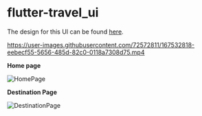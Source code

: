# flutter-travel_ui

The design for this UI can be found [here](https://dribbble.com/shots/6510521-Travel-App-for-booking-unique-experience).


https://user-images.githubusercontent.com/72572811/167532818-eebecf55-5656-485d-82c0-0118a7308d75.mp4


**Home page**
  
![HomePage](https://github.com/tayloradam1999/flutter-travel_ui/blob/main/assets/readme/kgcEUsh1.png?raw=true)
  
**Destination Page**  
  
![DestinationPage](https://github.com/tayloradam1999/flutter-travel_ui/blob/main/assets/readme/COB2Jum1.png?raw=true)
